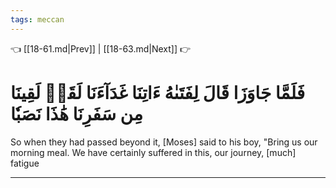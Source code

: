 ```yaml
---
tags: meccan
---
```


👈 [[18-61.md|Prev]] | [[18-63.md|Next]] 👉

# فَلَمَّا جَاوَزَا قَالَ لِفَتَىٰهُ ءَاتِنَا غَدَآءَنَا لَقَدۡ لَقِينَا مِن سَفَرِنَا هَٰذَا نَصَبٗا

So when they had passed beyond it, [Moses] said to his boy, "Bring us our morning meal. We have certainly suffered in this, our journey, [much] fatigue

---

